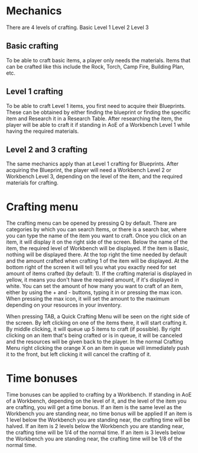 # Mechanics

There are 4 levels of crafting.
Basic
Level 1
Level 2
Level 3
## Basic crafting

To be able to craft basic items, a player only needs the materials. 
Items that can be crafted like this include the Rock, Torch, Camp Fire, Building Plan, etc.
## Level 1 crafting

To be able to craft Level 1 items, you first need to acquire their Blueprints. These can be obtained by either finding the blueprint or finding the specific item and Research it in a Research Table. 
After researching the item, the player will be able to craft it if standing in AoE of a Workbench Level 1 while having the required materials.
 
## Level 2 and 3 crafting

The same mechanics apply than at Level 1 crafting for Blueprints.
After acquiring the Blueprint, the player will need a Workbench Level 2 or Workbench Level 3, depending on the level of the item, and the required materials for crafting.
# Crafting menu

The crafting menu can be opened by pressing Q by default.
There are categories by which you can search Items, or there is a search bar, where you can type the name of the item you want to craft. 
Once you click on an item, it will display it on the right side of the screen. Below the name of the item, the required level of Workbench will be displayed. If the item is Basic, nothing will be displayed there. At the top right the time needed by default and the amount crafted when crafting 1 of the item will be displayed. At the bottom right of the screen it will tell you what you exactly need for set amount of items crafted (by default: 1). If the crafting material is displayed in yellow, it means you don't have the required amount, if it's displayed in white. 
You can set the amount of how many you want to craft of an item, either by using the + and - buttons, typing it in or pressing the max icon. When pressing the max icon, it will set the amount to the maximum depending on your resources in your inventory.
 
When pressing TAB, a Quick Crafting Menu will be seen on the right side of the screen. By left clicking on one of the items there, it will start crafting it. By middle clicking, it will queue up 5 items to craft (if possible). By right clicking on an item that's being crafted or is in queue, it will be canceled and the resources will be given back to the player.
In the normal Crafting Menu right clicking the orange X on an item in queue will immediately push it to the front, but left clicking it will cancel the crafting of it.
# Time bonuses

Time bonuses can be applied to crafting by a Workbench. 
If standing in AoE of a Workbench, depending on the level of it, and the level of the item you are crafting, you will get a time bonus.
If an item is the same level as the Workbench you are standing near, no time bonus will be applied
If an item is 1 level below the Workbench you are standing near, the crafting time will be halved.
If an item is 2 levels below the Workbench you are standing near, the crafting time will be 1/4 of the normal time.
If an item is 3 levels below the Workbench you are standing near, the crafting time will be 1/8 of the normal time.
